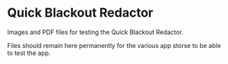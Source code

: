 # Quick Blackout Redactor

Images and PDF files for testing the Quick Blackout Redactor.

Files should remain here permanently for the various app storse to be able to test the app.
